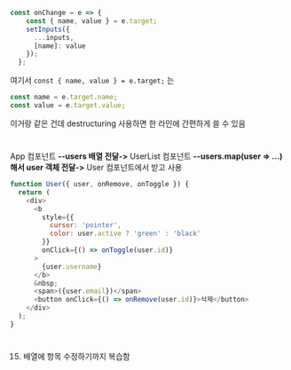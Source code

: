 ```javascript
const onChange = e => {
    const { name, value } = e.target;
    setInputs({
      ...inputs,
      [name]: value
    });
  };
```
여기서 `const { name, value } = e.target;` 는
```javascript
const name = e.target.name;
const value = e.target.value;
```
이거랑 같은 건데 destructuring 사용하면 한 라인에 간편하게 쓸 수 있음
#
App 컴포넌트 **--users 배열 전달->** UserList 컴포넌트 **--users.map(user => ...)해서 user 객체 전달->** User 컴포넌트에서 받고 사용
```javascript
function User({ user, onRemove, onToggle }) {
  return (
    <div>
      <b
        style={{
          cursor: 'pointer',
          color: user.active ? 'green' : 'black'
        }}
        onClick={() => onToggle(user.id)}
      >
        {user.username}
      </b>
      &nbsp;
      <span>({user.email})</span>
      <button onClick={() => onRemove(user.id)}>삭제</button>
    </div>
  );
}
```
#
15. 배열에 항목 수정하기까지 복습함
